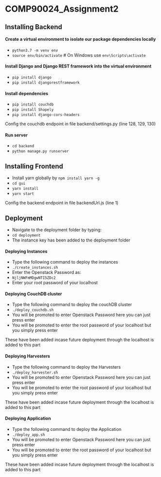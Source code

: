 # COMP90024_Assignment2

## Installing Backend

#### Create a virtual environment to isolate our package dependencies locally
* `python3.7 -m venv env`
* `source env/bin/activate`  # On Windows use `env\Scripts\activate`

#### Install Django and Django REST framework into the virtual environment
* `pip install django`
* `pip install djangorestframework`

#### Install dependencies
* `pip install couchdb`
* `pip install Shapely`
* `pip install django-cors-headers`

Config the couchdb endpoint in file backend/settings.py (line 128, 129, 130)

#### Run server
* `cd backend`
* `python manage.py runserver`

## Installing Frontend

*  Install yarn globally by `npm install yarn -g`
* `cd gui`
* `yarn install`
* `yarn start`

Config the backend endpoint in file backendUrl.js (line 1)

## Deployment

*  Navigate to the deployment folder by typing:
*  `cd deployment`
*  The instance key has been added to the deployment folder

#### Deploying Instances

*  Type the following command to deploy the instances
*  `./create_instances.sh`
*  Enter the Openstack Password as:
*  `NjljNWFmMDgwNTI5ZDc2`
*  Enter your root password of your localhost

#### Deploying CouchDB cluster

*  Type the following command to deploy the couchDB cluster
*  `./deploy_couchdb.sh`
*  You will be promoted to enter Openstack Password here you can just press enter
*  You will be promoted to enter the root password of your localhost but you simply press enter

These have been added incase future deployment through the localhost is added to this part

#### Deploying Harvesters

*  Type the following command to deploy the Harvesters
*  `./deploy_harvester.sh`
*  You will be promoted to enter Openstack Password here you can just press enter
*  You will be promoted to enter the root password of your localhost but you simply press enter

These have been added incase future deployment through the localhost is added to this part

#### Deploying Application

*  Type the following command to deploy the Application
*  `./deploy_app.sh`
*  You will be promoted to enter Openstack Password here you can just press enter
*  You will be promoted to enter the root password of your localhost but you simply press enter

These have been added incase future deployment through the localhost is added to this part